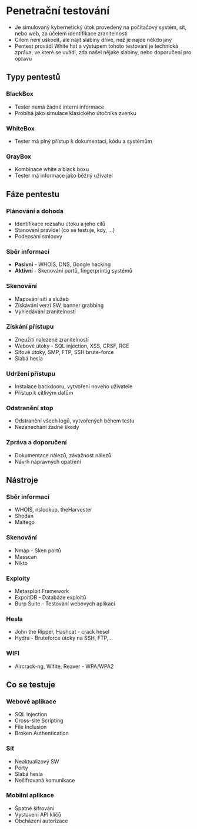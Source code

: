 # Penetrační testování
* Je simulovaný kybernetický útok provedený na počítačový systém, sít, nebo web, za účelem identifikace zranitelnosti
* Cílem není uškodit, ale najít slabiny dříve, než je najde někdo jiný
* Pentest provádí White hat a výstupem tohoto testování je technická zpráva, ve které se uvádí, zda našel nějaké slabiny, nebo doporučení pro opravu
## Typy pentestů
### BlackBox
* Tester nemá žádné interní informace
* Probíhá jako simulace klasického útočníka zvenku
### WhiteBox
* Tester má plný přístup k dokumentaci, kódu a systémům
### GrayBox
* Kombinace white a black boxu
* Tester má informace jako běžný uživatel
## Fáze pentestu
### Plánování a dohoda
* Identifikace rozsahu útoku a jeho cílů
* Stanovení pravidel (co se testuje, kdy, ...)
* Podepsání smlouvy
### Sběr informací
* **Pasivní** - WHOIS, DNS, Google hacking
* **Aktivní** - Skenování portů, fingerprintig systémů
### Skenování
* Mapování sítí a služeb
* Získávání verzí SW, banner grabbing
* Vyhledávání zranitelností
### Získání přístupu
* Zneužití nalezené zranitelností
* Webové útoky - SQL injection, XSS, CRSF, RCE
* Síťové útoky, SMP, FTP, SSH brute-force
* Slabá hesla
### Udržení přístupu
* Instalace backdooru, vytvoření nového uživatele
* Přístup k citlivým datům
### Odstranění stop
* Odstranění všech logů, vytvořených během testu
* Nezanechání žadné škody
### Zpráva a doporučení
* Dokumentace nálezů, závažnost nálezů 
* Návrh nápravných opatření

## Nástroje
### Sběr informací
* WHOIS, nslookup, theHarvester
* Shodan
* Maltego
### Skenování
* Nmap - Sken portů
* Masscan
* Nikto
### Exploity
* Metasploit Framework
* ExpoitDB - Databáze exploitů
* Burp Suite - Testování webových aplikací 
### Hesla
* John the Ripper, Hashcat - crack hesel
* Hydra - Bruteforce útoky na SSH, FTP,...
### WIFI
* Aircrack-ng, Wifite, Reaver - WPA/WPA2

## Co se testuje
### Webové aplikace
* SQL injection
* Cross-site Scripting
* File Inclusion
* Broken Authentication
### Síť
* Neaktualizový SW
* Porty 
* Slabá hesla
* Nešifrovaná komunikace
### Mobilní aplikace
* Špatné šifrování
* Vystavení API klíčů
* Obcházení autorizace
